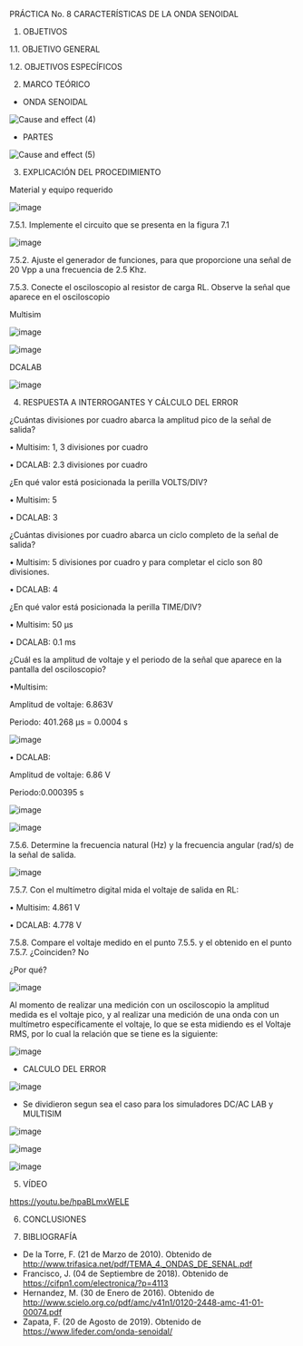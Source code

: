 PRÁCTICA No. 8 CARACTERÍSTICAS DE LA ONDA SENOIDAL

1. OBJETIVOS

1.1. OBJETIVO GENERAL

1.2. OBJETIVOS ESPECÍFICOS

2. MARCO TEÓRICO

- ONDA SENOIDAL

![Cause and effect (4)](https://user-images.githubusercontent.com/94008521/155043059-bcdb51cc-3187-4470-ad50-a384d4244f45.png)

- PARTES

![Cause and effect (5)](https://user-images.githubusercontent.com/94008521/155043065-2eaa5e75-48e1-4871-b110-a5959741e498.png)

3. EXPLICACIÓN DEL PROCEDIMIENTO

Material y equipo requerido

![image](https://user-images.githubusercontent.com/93960809/155050264-56a3cc6a-48b0-4ab0-8d3e-4546e90a6bb6.png)

7.5.1.	Implemente el circuito que se presenta en la figura 7.1

![image](https://user-images.githubusercontent.com/93960809/155050325-0c29f741-78c8-4c38-a939-c12bb73afb53.png)

7.5.2. Ajuste el generador de funciones, para que proporcione una señal de 20 Vpp a una frecuencia de 2.5 Khz.

7.5.3.	Conecte el osciloscopio al resistor de carga RL. Observe la señal que aparece en el osciloscopio

Multisim

![image](https://user-images.githubusercontent.com/93960809/155050348-2bab0f34-358c-4bf1-a621-b4b91d59ce8c.png)

![image](https://user-images.githubusercontent.com/93960809/155050361-5cf63b39-24e8-495f-a4eb-84bcaf25d1f4.png)

DCALAB

![image](https://user-images.githubusercontent.com/93960809/155050382-70503bbc-0cb2-44d2-a28b-2eb61d05ea59.png)

4. RESPUESTA A INTERROGANTES Y CÁLCULO DEL ERROR

¿Cuántas divisiones por cuadro abarca la amplitud pico de la señal de salida?

•	Multisim: 1, 3 divisiones por cuadro

•	DCALAB: 2.3 divisiones por cuadro 

¿En qué valor está posicionada la perilla VOLTS/DIV?

•	Multisim: 5

•	DCALAB: 3 

¿Cuántas divisiones por cuadro abarca un ciclo completo de la señal de salida?

•	Multisim: 5 divisiones por cuadro y para completar el ciclo son 80 divisiones.

•	DCALAB: 4 

¿En qué valor está posicionada la perilla TIME/DIV? 

• Multisim: 50 μs

• DCALAB: 0.1 ms

¿Cuál es la amplitud de voltaje y el periodo de la señal que aparece en la pantalla del osciloscopio?

•Multisim:

Amplitud de voltaje: 6.863V

Periodo: 401.268 μs  = 0.0004 s

![image](https://user-images.githubusercontent.com/93960809/155052773-26842a02-192d-41d4-bf0c-f3d3c1cff669.png)

•	DCALAB:

Amplitud de voltaje: 6.86 V

Periodo:0.000395 s 

![image](https://user-images.githubusercontent.com/93960809/155052907-2f3ac1f1-c09d-447c-8a6c-2289bd963fb9.png)

![image](https://user-images.githubusercontent.com/93960809/155052924-fd5987ce-6747-4cd9-aaab-a9c97318f114.png)


7.5.6.	Determine la frecuencia natural (Hz) y la frecuencia angular (rad/s) de la señal de salida.

![image](https://user-images.githubusercontent.com/93960809/155052968-e88c0ff1-7488-4d94-9910-3ff7c693ced2.png)

7.5.7.	Con el multímetro digital mida el voltaje de salida en RL:

•	Multisim: 4.861 V

•	DCALAB: 4.778 V

7.5.8.	Compare el voltaje medido en el punto 7.5.5. y el obtenido en el punto 7.5.7. ¿Coinciden?   No	

¿Por qué?

![image](https://user-images.githubusercontent.com/93960809/155053049-5e4a8a63-bf80-4109-ab8e-a24693b8d99c.png)

Al momento de realizar una medición con un osciloscopio la amplitud medida es el voltaje pico, y al realizar una medición de una onda con un multímetro específicamente el voltaje, lo que se esta midiendo es el Voltaje RMS, por lo cual la relación que se tiene es la siguiente:

![image](https://user-images.githubusercontent.com/93960809/155053083-5b590103-8613-4363-90a5-cb12fa4cb98a.png)


- CALCULO DEL ERROR

![image](https://user-images.githubusercontent.com/94008521/155043118-dc78aa5c-ff38-4178-ba92-60d47931f3fc.png)

- Se dividieron segun sea el caso para los simuladores DC/AC LAB y MULTISIM

![image](https://user-images.githubusercontent.com/94008521/155043186-00f378b5-b6a1-4672-a48d-b4deb673f4c9.png)

![image](https://user-images.githubusercontent.com/94008521/155043194-c7982487-285f-406d-935c-c7c7f27b73dc.png)

![image](https://user-images.githubusercontent.com/94008521/155043202-702e9ccf-8ca8-4ca3-bbd7-ae87c3267397.png)

5. VÍDEO

https://youtu.be/hpaBLmxWELE

6. CONCLUSIONES

7. BIBLIOGRAFÍA

-	De la Torre, F. (21 de Marzo de 2010). Obtenido de http://www.trifasica.net/pdf/TEMA_4._ONDAS_DE_SENAL.pdf
-	Francisco, J. (04 de Septiembre de 2018). Obtenido de https://cifpn1.com/electronica/?p=4113
-	Hernandez, M. (30 de Enero de 2016). Obtenido de http://www.scielo.org.co/pdf/amc/v41n1/0120-2448-amc-41-01-00074.pdf
-	Zapata, F. (20 de Agosto de 2019). Obtenido de https://www.lifeder.com/onda-senoidal/

